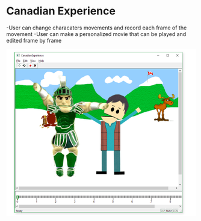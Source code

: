 # Canadian Experience

-User can change characaters movements and record each frame of the movement
-User can make a personalized movie that can be played and edited frame by frame

![](view.png)


